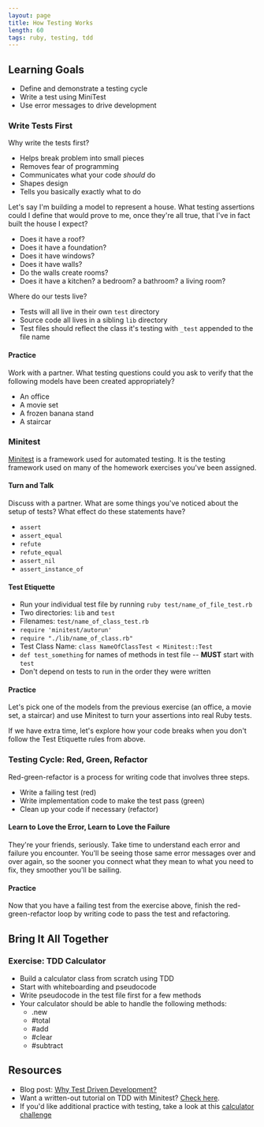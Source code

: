 ```yaml
---
layout: page
title: How Testing Works
length: 60
tags: ruby, testing, tdd
---
```


## Learning Goals

* Define and demonstrate a testing cycle
* Write a test using MiniTest
* Use error messages to drive development

### Write Tests First

Why write the tests first?
  - Helps break problem into small pieces
  - Removes fear of programming
  - Communicates what your code _should_ do
  - Shapes design
  - Tells you basically exactly what to do

Let's say I'm building a model to represent a house. What testing assertions could I define that would prove to me, once they're all true, that I've in fact built the house I expect?

- Does it have a roof?
- Does it have a foundation?
- Does it have windows?
- Does it have walls?
- Do the walls create rooms?
- Does it have a kitchen? a bedroom? a bathroom? a living room?

Where do our tests live?
- Tests will all live in their own `test` directory
- Source code all lives in a sibling `lib` directory
- Test files should reflect the class it's testing with `_test` appended to the file name

#### Practice

Work with a partner. What testing questions could you ask to verify that the following models have been created appropriately?

- An office
- A movie set
- A frozen banana stand
- A staircar

### Minitest

[Minitest](http://docs.seattlerb.org/minitest/) is a framework used for automated testing. It is the testing framework used on many of the homework exercises you've been assigned.

#### Turn and Talk

Discuss with a partner. What are some things you've noticed about the setup of tests? What effect do these statements have?
- `assert`
- `assert_equal`
- `refute`
- `refute_equal`
- `assert_nil`
- `assert_instance_of`

#### Test Etiquette

- Run your individual test file by running `ruby test/name_of_file_test.rb`
- Two directories: `lib` and `test`
- Filenames: `test/name_of_class_test.rb`
- `require 'minitest/autorun'`
- `require "./lib/name_of_class.rb"`
- Test Class Name: `class NameOfClassTest < Minitest::Test`
- `def test_something` for names of methods in test file -- **MUST** start with `test`
- Don't depend on tests to run in the order they were written


#### Practice

Let's pick one of the models from the previous exercise (an office, a movie set, a staircar) and use Minitest to turn your assertions into real Ruby tests.

If we have extra time, let's explore how your code breaks when you don't follow the Test Etiquette rules from above.

### Testing Cycle: Red, Green, Refactor

Red-green-refactor is a process for writing code that involves three steps.
  - Write a failing test (red)
  - Write implementation code to make the test pass (green)
  - Clean up your code if necessary (refactor)

#### Learn to Love the Error, Learn to Love the Failure

They're your friends, seriously. Take time to understand each error and failure you encounter. You'll be seeing those same error messages over and over again, so the sooner you connect what they mean to what you need to fix, they smoother you'll be sailing.

#### Practice

Now that you have a failing test from the exercise above, finish the red-green-refactor loop by writing code to pass the test and refactoring.

## Bring It All Together

### Exercise: TDD Calculator

- Build a calculator class from scratch using TDD
- Start with whiteboarding and pseudocode
- Write pseudocode in the test file first for a few methods
- Your calculator should be able to handle the following methods:
  - .new
  - #total
  - #add
  - #clear
  - #subtract

## Resources

* Blog post: [Why Test Driven Development?](http://derekbarber.ca/blog/2012/03/27/why-test-driven-development/)
* Want a written-out tutorial on TDD with Minitest? [Check here](http://tutorials.jumpstartlab.com/topics/testing/intro-to-tdd.html).
* If you'd like additional practice with testing, take a look at this [calculator challenge](https://github.com/JoshCheek/how-to-test)
